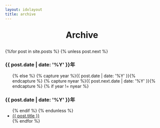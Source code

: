 ```yaml
---
layout: idxlayout
title: archive
---
```

<p style="text-align:center;font-size:2em" ><b>Archive</b></p>
<section id="archive" class="long-list">
  {%for post in site.posts %}
    {% unless post.next %}
      <h3>{{ post.date | date: '%Y' }}年</h3>
      <ul class="this">
    {% else %}
      {% capture year %}{{ post.date | date: '%Y' }}{% endcapture %}
      {% capture nyear %}{{ post.next.date | date: '%Y' }}{% endcapture %}
      {% if year != nyear %}
        </ul>
        <h3>{{ post.date | date: '%Y' }}年</h3>
        <ul class="past">
      {% endif %}
    {% endunless %}
      <li><a href="{{ post.url }}">{{ post.title }}</a></li>
  {% endfor %}
  </ul>
</section>

